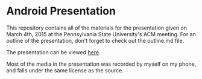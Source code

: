 # Android Presentation

This repository contains all of the materials for the presentation given on March 4th, 2015 at the Pennsylvania State
University's ACM meeting. For an outline of the presentation, don't forget to check out the outline.md file.

The presentation can be viewed [here](http://dlopreiato.github.io/Android-Presentation/).

Most of the media in the presentation was recorded by myself on my phone, and falls under the same license as the
source.
